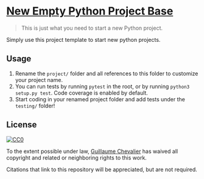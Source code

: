 # [New Empty Python Project Base](https://github.com/guillaume-chevalier/New-Empty-Python-Project-Base)

> This is just what you need to start a new Python project.

Simply use this project template to start new python projects. 

## Usage

1. Rename the `project/` folder and all references to this folder to customize your project name.
2. You can run tests by running `pytest` in the root, or by running `python3 setup.py test`. Code coverage is enabled by default. 
3. Start coding in your renamed project folder and add tests under the `testing/` folder! 

## License

[![CC0](http://mirrors.creativecommons.org/presskit/buttons/88x31/svg/cc-zero.svg)](https://creativecommons.org/publicdomain/zero/1.0/)

To the extent possible under law, [Guillaume Chevalier](https://github.com/guillaume-chevalier) has waived all copyright and related or neighboring rights to this work.

Citations that link to this repository will be appreciated, but are not required.
